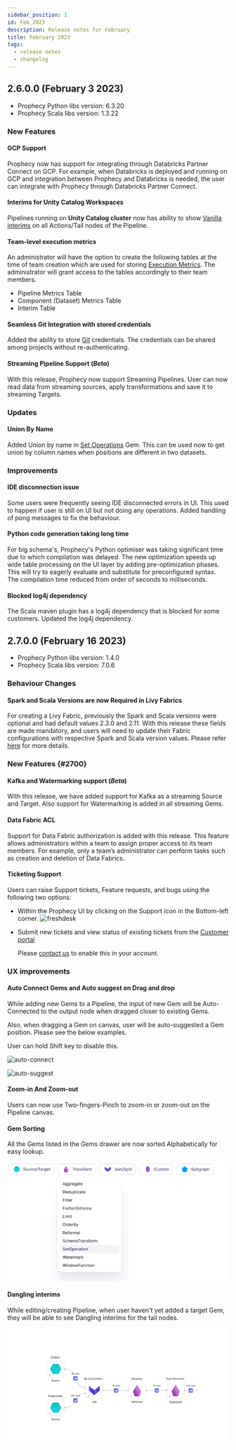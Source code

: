 ```yaml
---
sidebar_position: 1
id: Feb_2023
description: Release notes for February
title: February 2023
tags:
  - release notes
  - changelog
---
```


## 2.6.0.0 (February 3 2023)

- Prophecy Python libs version: 6.3.20
- Prophecy Scala libs version: 1.3.22

### New Features

#### GCP Support

Prophecy now has support for integrating through Databricks Partner Connect on GCP. For example, when Databricks is deployed and running on GCP and integration between Prophecy and Databricks is needed, the user can integrate with Prophecy through Databricks Partner Connect.

#### Interims for Unity Catalog Workspaces

Pipelines running on **Unity Catalog cluster** now has ability to show [Vanilla interims](../low-code-spark/execution/executions_on_databricks_clusters#vanilla-interims) on all Actions/Tail nodes of the Pipeline.

#### Team-level execution metrics

An administrator will have the option to create the following tables at the time of team creation which are used for storing [Execution Metrics](docs/low-code-spark/execution/execution-metrics.md). The administrator will grant access to the tables accordingly to their team members.

- Pipeline Metrics Table
- Component (Dataset) Metrics Table
- Interim Table

#### Seamless Git Integration with stored credentials

Added the ability to store [Git](docs/metadata/git.md) credentials. The credentials can be shared among projects without re-authenticating.

#### Streaming Pipeline Support (_Beta_)

With this release, Prophecy now support Streaming Pipelines. User can now read data from streaming sources, apply transformations and save it to streaming Targets.

### Updates

#### Union By Name

Added Union by name in [Set Operations](docs/low-code-spark/gems/transform/set-operation.md) Gem. This can be used now to get union by column names when positions are different in two datasets.

### Improvements

#### IDE disconnection issue

Some users were frequently seeing IDE disconnected errors in UI. This used to happen if user is still on UI but not doing any operations. Added handling of pong messages to fix the behaviour.

#### Python code generation taking long time

For big schema's, Prophecy's Python optimiser was taking significant time due to which compilation was delayed.
The new optimization speeds up wide table processing on the UI layer by adding pre-optimization phases. This will try to eagerly evaluate and substitute for preconfigured syntax.  
The compilation time reduced from order of seconds to milliseconds.

#### Blocked log4j dependency

The Scala maven plugin has a log4j dependency that is blocked for some customers. Updated the log4j dependency.

## 2.7.0.0 (February 16 2023)

- Prophecy Python libs version: 1.4.0
- Prophecy Scala libs version: 7.0.6

### Behaviour Changes

#### Spark and Scala Versions are now Required in Livy Fabrics

For creating a Livy Fabric, previously the Spark and Scala versions were optional and had default values 2.3.0 and 2.11. With this release these fields are made mandatory, and users will need to update their Fabric configurations with respective Spark and Scala version values. Please refer [here](../concepts/fabrics/create-a-fabric#livy) for more details.

### New Features {#2700}

#### Kafka and Watermarking support (_Beta_)

With this release, we have added support for Kafka as a streaming Source and Target. Also support for Watermarking is added in all streaming Gems.

#### Data Fabric ACL

Support for Data Fabric authorization is added with this release. This feature allows administrators within a team to assign proper access to its team members. For example, only a team’s administrator can perform tasks such as creation and deletion of Data Fabrics.

#### Ticketing Support

Users can raise Support tickets, Feature requests, and bugs using the following two options:

- Within the Prophecy UI by clicking on the Support icon in the Bottom-left corner.
  ![freshdesk](img/freshdesk.gif)

- Submit new tickets and view status of existing tickets from the [Customer portal](https://help.prophecy.io)

  Please [contact us](mailto:contact.us@Prophecy.io) to enable this in your account.

### UX improvements

#### Auto Connect Gems and Auto suggest on Drag and drop

While adding new Gems to a Pipeline, the input of new Gem will be Auto-Connected to the output node when dragged closer to existing Gems.

Also, when dragging a Gem on canvas, user will be auto-suggested a Gem position. Please see the below examples.

User can hold Shift key to disable this.

![auto-connect](img/auto-connect.gif)

![auto-suggest](img/drag-drop.gif)

#### Zoom-in And Zoom-out

Users can now use Two-fingers-Pinch to zoom-in or zoom-out on the Pipeline canvas.

#### Gem Sorting

All the Gems listed in the Gems drawer are now sorted Alphabetically for easy lookup.

![Gem-Sort](img/sorting.png)

#### Dangling interims

While editing/creating Pipeline, when user haven't yet added a target Gem, they will be able to see Dangling interims for the tail nodes.

![Dangling-interim](img/dangling_interm.png)
